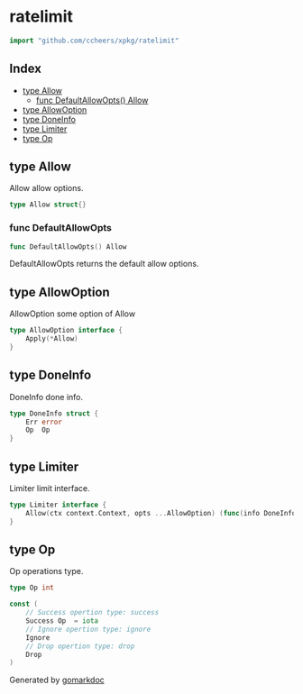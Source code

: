 <!-- Code generated by gomarkdoc. DO NOT EDIT -->

# ratelimit

```go
import "github.com/ccheers/xpkg/ratelimit"
```

## Index

- [type Allow](<#type-allow>)
  - [func DefaultAllowOpts() Allow](<#func-defaultallowopts>)
- [type AllowOption](<#type-allowoption>)
- [type DoneInfo](<#type-doneinfo>)
- [type Limiter](<#type-limiter>)
- [type Op](<#type-op>)


## type Allow

Allow  allow options.

```go
type Allow struct{}
```

### func DefaultAllowOpts

```go
func DefaultAllowOpts() Allow
```

DefaultAllowOpts returns the default allow options.

## type AllowOption

AllowOption some option of Allow

```go
type AllowOption interface {
    Apply(*Allow)
}
```

## type DoneInfo

DoneInfo done info.

```go
type DoneInfo struct {
    Err error
    Op  Op
}
```

## type Limiter

Limiter limit interface.

```go
type Limiter interface {
    Allow(ctx context.Context, opts ...AllowOption) (func(info DoneInfo), error)
}
```

## type Op

Op operations type.

```go
type Op int
```

```go
const (
    // Success opertion type: success
    Success Op  = iota
    // Ignore opertion type: ignore
    Ignore
    // Drop opertion type: drop
    Drop
)
```



Generated by [gomarkdoc](<https://github.com/princjef/gomarkdoc>)
